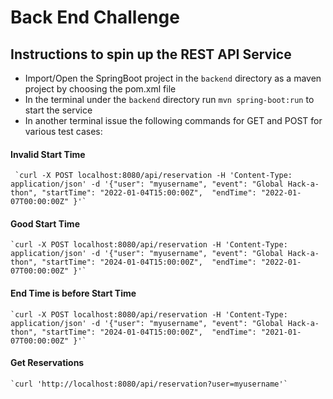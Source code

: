 # Back End Challenge

## Instructions to spin up the REST API Service
* Import/Open the SpringBoot project in the `backend` directory as a maven project by choosing the pom.xml file
* In the terminal under the `backend` directory run `mvn spring-boot:run` to start the service 
* In another terminal issue the following commands for GET and POST for various test cases:
         

#### Invalid Start Time
     `curl -X POST localhost:8080/api/reservation -H 'Content-Type: application/json' -d '{"user": "myusername", "event": "Global Hack-a-thon", "startTime": "2022-01-04T15:00:00Z",  "endTime": "2022-01-07T00:00:00Z" }'`


#### Good Start Time
    `curl -X POST localhost:8080/api/reservation -H 'Content-Type: application/json' -d '{"user": "myusername", "event": "Global Hack-a-thon", "startTime": "2024-01-04T15:00:00Z",  "endTime": "2022-01-07T00:00:00Z" }'` 


#### End Time is before Start Time
    `curl -X POST localhost:8080/api/reservation -H 'Content-Type: application/json' -d '{"user": "myusername", "event": "Global Hack-a-thon", "startTime": "2024-01-04T15:00:00Z",  "endTime": "2021-01-07T00:00:00Z" }'`

#### Get Reservations
    `curl 'http://localhost:8080/api/reservation?user=myusername'`